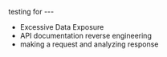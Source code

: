 testing for ---
- Excessive Data Exposure
- API documentation reverse engineering 
- making a request and analyzing response

